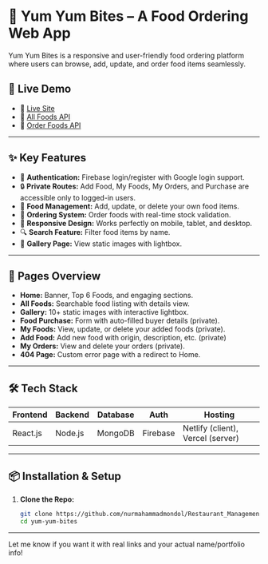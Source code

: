 # 🍔 Yum Yum Bites – A Food Ordering Web App

Yum Yum Bites is a responsive and user-friendly food ordering platform where
users can browse, add, update, and order food items seamlessly.

## 🚀 Live Demo

- 🔗 [Live Site](https://yumyum-bites-restaurant.netlify.app/)
- 🔗
  [All Foods API](https://restaurant-management-server-side-seven.vercel.app/AllFoods)
- 🔗
  [Order Foods API](https://restaurant-management-server-side-seven.vercel.app/OrderFoods)

---

## ✨ Key Features

- 🔐 **Authentication:** Firebase login/register with Google login support.
- 🔒 **Private Routes:** Add Food, My Foods, My Orders, and Purchase are
  accessible only to logged-in users.
- 🍱 **Food Management:** Add, update, or delete your own food items.
- 🛒 **Ordering System:** Order foods with real-time stock validation.
- 📱 **Responsive Design:** Works perfectly on mobile, tablet, and desktop.
- 🔍 **Search Feature:** Filter food items by name.
- 📸 **Gallery Page:** View static images with lightbox.

---

## 📄 Pages Overview

- **Home:** Banner, Top 6 Foods, and engaging sections.
- **All Foods:** Searchable food listing with details view.
- **Gallery:** 10+ static images with interactive lightbox.
- **Food Purchase:** Form with auto-filled buyer details (private).
- **My Foods:** View, update, or delete your added foods (private).
- **Add Food:** Add new food with origin, description, etc. (private)
- **My Orders:** View and delete your orders (private).
- **404 Page:** Custom error page with a redirect to Home.

---

## 🛠 Tech Stack

| Frontend | Backend | Database | Auth     | Hosting                           |
| -------- | ------- | -------- | -------- | --------------------------------- |
| React.js | Node.js | MongoDB  | Firebase | Netlify (client), Vercel (server) |

---

## 📦 Installation & Setup

1. **Clone the Repo:**
   ```bash
   git clone https://github.com/nurmahammadmondol/Restaurant_Management-client.git
   cd yum-yum-bites
   ```

---

Let me know if you want it with real links and your actual name/portfolio info!
